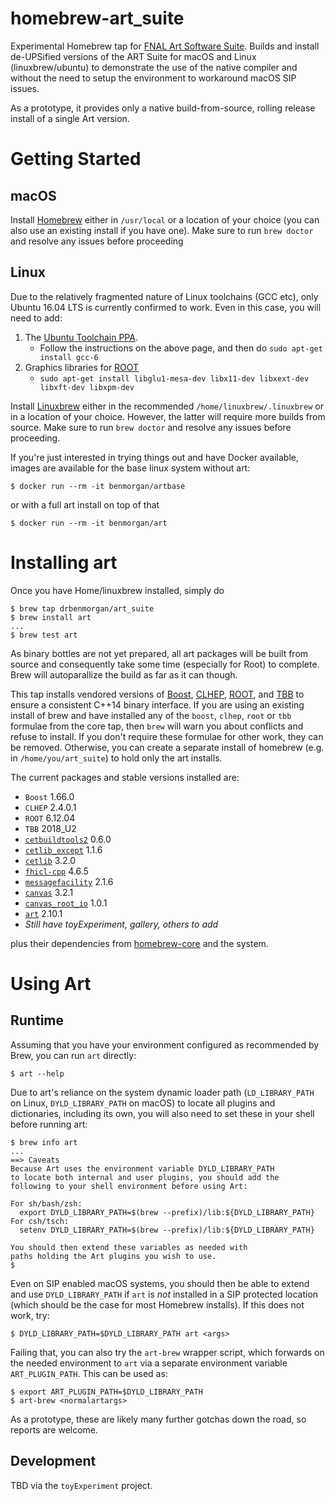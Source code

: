 # homebrew-art_suite

Experimental Homebrew tap for [FNAL Art Software Suite](https://art.fnal.gov). Builds and
install de-UPSified versions of the ART Suite for macOS and Linux (linuxbrew/ubuntu) to
demonstrate the use of the native compiler and without the need to setup the environment
to workaround macOS SIP issues.

As a prototype, it provides only a native build-from-source, rolling release install of
a single Art version.

# Getting Started
## macOS
Install [Homebrew](https://brew.sh) either in `/usr/local` or a location of your choice (you can also use an existing install if you have one). Make sure to run `brew doctor` and resolve any issues before proceeding

## Linux
Due to the relatively fragmented nature of Linux toolchains (GCC etc), only Ubuntu 16.04 LTS is currently
confirmed to work. Even in this case, you will need to add:

1. The [Ubuntu Toolchain PPA](https://launchpad.net/~ubuntu-toolchain-r/+archive/ubuntu/test).
   - Follow the instructions on the above page, and then do `sudo apt-get install gcc-6`
2. Graphics libraries for [ROOT](https://root.cern.ch)
   - `sudo apt-get install libglu1-mesa-dev libx11-dev libxext-dev libxft-dev libxpm-dev`

Install [Linuxbrew](https://brew.sh) either in the recommended `/home/linuxbrew/.linuxbrew`  or in a location
of your choice. However, the latter will require more builds from source. Make sure to run `brew doctor` and resolve any issues before proceeding.

If you're just interested in trying things out and have Docker available, images are available for the base linux
system without art:

``` console
$ docker run --rm -it benmorgan/artbase
```

or with a full art install on top of that

```console
$ docker run --rm -it benmorgan/art
```

# Installing art
Once you have Home/linuxbrew installed, simply do

```console
$ brew tap drbenmorgan/art_suite
$ brew install art
...
$ brew test art
```

As binary bottles are not yet prepared, all art packages will be built from source and consequently take some time (especially for Root) to complete. Brew will autoparallize the build as far as it can though.

This tap installs vendored versions of [Boost](https://boost.org), [CLHEP](https://cern.ch/clhep), [ROOT](https://root.cern.ch), and [TBB](https://www.threadingbuildingblocks.org) to ensure a consistent C++14 binary interface.
If you are using an existing install of brew and have installed any of the `boost`, `clhep`, `root` or `tbb` formulae from
the core tap, then `brew` will warn you about conflicts and refuse to install. If you don't require these formulae for other work, they can be removed. Otherwise, you can create a separate install of homebrew (e.g. in `/home/you/art_suite`) to hold only the art installs.

The current packages and stable versions installed are:
- `Boost` 1.66.0
- `CLHEP` 2.4.0.1
- `ROOT` 6.12.04
- `TBB` 2018_U2
- [`cetbuildtools2`](https://github.com/drbenmorgan/cetbuildtools2) 0.6.0
- [`cetlib_except`](https://cdcvs.fnal.gov/redmine/projects/cetlib_except) 1.1.6
- [`cetlib`](https://cdcvs.fnal.gov/redmine/projects/cetlib) 3.2.0
- [`fhicl-cpp`](https://cdcvs.fnal.gov/redmine/projects/fhicl-cpp) 4.6.5
- [`messagefacility`](https://cdcvs.fnal.gov/redmine/projects/messagefacility) 2.1.6
- [`canvas`](https://cdcvs.fnal.gov/redmine/projects/canvas) 3.2.1
- [`canvas_root_io`](https://cdcvs.fnal.gov/redmine/projects/canvas_root_io) 1.0.1
- [`art`](https://cdcvs.fnal.gov/redmine/projects/art) 2.10.1
- *Still have toyExperiment, gallery, others to add*

plus their dependencies from [homebrew-core](https://github.com/linuxbrew/homebrew-core) and the system.

# Using Art
## Runtime
Assuming that you have your environment configured as recommended by Brew, you can run `art` directly:

``` console
$ art --help
```

Due to art's reliance on the system dynamic loader path (`LD_LIBRARY_PATH` on Linux, `DYLD_LIBRARY_PATH` on macOS) to locate
all plugins and dictionaries, including its own, you will also need to set these in your shell before running art:

```console
$ brew info art
...
==> Caveats
Because Art uses the environment variable DYLD_LIBRARY_PATH
to locate both internal and user plugins, you should add the
following to your shell environment before using Art:

For sh/bash/zsh:
  export DYLD_LIBRARY_PATH=$(brew --prefix)/lib:${DYLD_LIBRARY_PATH}
For csh/tsch:
  setenv DYLD_LIBRARY_PATH=$(brew --prefix)/lib:${DYLD_LIBRARY_PATH}

You should then extend these variables as needed with
paths holding the Art plugins you wish to use.
$
```

Even on SIP enabled macOS systems, you should then be able to extend and use `DYLD_LIBRARY_PATH`
if `art` is *not* installed in a SIP protected location (which should be the case for most
Homebrew installs). If this does not work, try:

``` console
$ DYLD_LIBRARY_PATH=$DYLD_LIBRARY_PATH art <args>
```

Failing that, you can also try the `art-brew` wrapper script, which forwards on the needed environment
to `art` via a separate environment variable `ART_PLUGIN_PATH`. This can be used as:

``` console
$ export ART_PLUGIN_PATH=$DYLD_LIBRARY_PATH
$ art-brew <normalartargs>
```

As a prototype, these are likely many further gotchas down the road, so reports are welcome.


## Development
TBD via the `toyExperiment` project.



